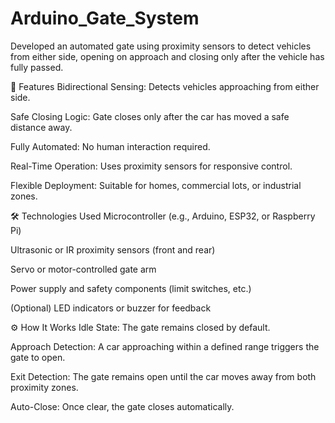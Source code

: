 # Arduino_Gate_System
Developed an automated gate using proximity sensors to detect vehicles from either side, opening on approach and closing only after the vehicle has fully passed.

📌 Features
Bidirectional Sensing: Detects vehicles approaching from either side.

Safe Closing Logic: Gate closes only after the car has moved a safe distance away.

Fully Automated: No human interaction required.

Real-Time Operation: Uses proximity sensors for responsive control.

Flexible Deployment: Suitable for homes, commercial lots, or industrial zones.

🛠️ Technologies Used
Microcontroller (e.g., Arduino, ESP32, or Raspberry Pi)

Ultrasonic or IR proximity sensors (front and rear)

Servo or motor-controlled gate arm

Power supply and safety components (limit switches, etc.)

(Optional) LED indicators or buzzer for feedback

⚙️ How It Works
Idle State: The gate remains closed by default.

Approach Detection: A car approaching within a defined range triggers the gate to open.

Exit Detection: The gate remains open until the car moves away from both proximity zones.

Auto-Close: Once clear, the gate closes automatically.
